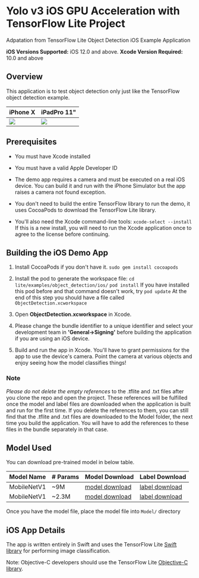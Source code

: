 # Yolo v3 iOS GPU Acceleration with TensorFlow Lite Project
Adpatation from TensorFlow Lite Object Detection iOS Example Application

**iOS Versions Supported:** iOS 12.0 and above.
**Xcode Version Required:** 10.0 and above

## Overview
This application is to test object detection only just like the TensorFlow object detection example.

|iPhone X|iPadPro 11"|
|--------|-----------|
|<img src="https://raw.githubusercontent.com/JeiKeiLim/mygifcontainer/master/gonogono/iPhoneX_MBv1_0.5.gif"/>|<img src="https://raw.githubusercontent.com/JeiKeiLim/mygifcontainer/master/gonogono/iPadPro11_MBv1_0.5.gif"/>|

## Prerequisites

* You must have Xcode installed

* You must have a valid Apple Developer ID

* The demo app requires a camera and must be executed on a real iOS device. You can build it and run with the iPhone Simulator but the app raises a camera not found exception.

* You don't need to build the entire TensorFlow library to run the demo, it uses CocoaPods to download the TensorFlow Lite library.

* You'll also need the Xcode command-line tools:
 ```xcode-select --install```
 If this is a new install, you will need to run the Xcode application once to agree to the license before continuing.
## Building the iOS Demo App

1. Install CocoaPods if you don't have it.
```sudo gem install cocoapods```

2. Install the pod to generate the workspace file:
```cd lite/examples/object_detection/ios/```
```pod install```
  If you have installed this pod before and that command doesn't work, try
```pod update```
At the end of this step you should have a file called ```ObjectDetection.xcworkspace```

3. Open **ObjectDetection.xcworkspace** in Xcode.

4. Please change the bundle identifier to a unique identifier and select your development team in **'General->Signing'** before building the application if you are using an iOS device.

5. Build and run the app in Xcode.
You'll have to grant permissions for the app to use the device's camera. Point the camera at various objects and enjoy seeing how the model classifies things!

### Note
_Please do not delete the empty references_ to the .tflite and .txt files after you clone the repo and open the project. These references will be fulfilled once the model and label files are downloaded when the application is built and run for the first time. If you delete the references to them, you can still find that the .tflite and .txt files are downloaded to the Model folder, the next time you build the application. You will have to add the references to these files in the bundle separately in that case.

## Model Used
You can download pre-trained model in below table.

|Model Name|# Params|Model Download|Label Download|
|----------|--------|--------------|--------------|
|MobileNetV1|~9M|[model download](https://drive.google.com/file/d/1U-4Apzc07B85MP_e6M_JZ3IlkT1OiILC/view?usp=sharing)|[label download](https://drive.google.com/file/d/1TfZRrTMj1Yx1b9lB8QpLEM9PKBwrgJPd/view?usp=sharing)|
|MobileNetV1|~2.3M|[model download](https://drive.google.com/file/d/13S6Gi4mACYwX6QGKwlGglzBGgy69XX_-/view?usp=sharing)|[label download](https://drive.google.com/file/d/1TfZRrTMj1Yx1b9lB8QpLEM9PKBwrgJPd/view?usp=sharing)|

Once you have the model file, place the model file into `Model/` directory

## iOS App Details

The app is written entirely in Swift and uses the TensorFlow Lite
[Swift library](https://github.com/tensorflow/tensorflow/tree/master/tensorflow/lite/experimental/swift)
for performing image classification.

Note: Objective-C developers should use the TensorFlow Lite
[Objective-C library](https://github.com/tensorflow/tensorflow/tree/master/tensorflow/lite/experimental/objc).
